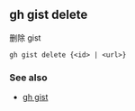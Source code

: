 ## gh gist delete

删除 gist

```
gh gist delete {<id> | <url>}
```

### See also

- [gh gist](./gh_gist.zh.md)
